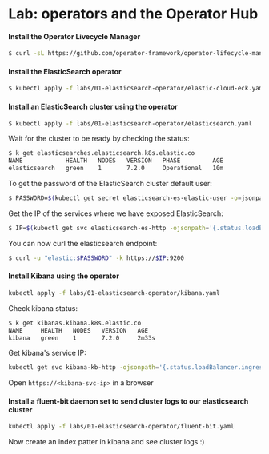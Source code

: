 # Lab: operators and the Operator Hub

#### Install the Operator Livecycle Manager

```bash
$ curl -sL https://github.com/operator-framework/operator-lifecycle-manager/releases/download/0.10.0/install.sh | bash -s 0.10.0
```

#### Install the ElasticSearch operator

```bash
$ kubectl apply -f labs/01-elasticsearch-operator/elastic-cloud-eck.yaml
```

#### Install an ElasticSearch cluster using the operator

```bash
$ kubectl apply -f labs/01-elasticsearch-operator/elasticsearch.yaml
```

Wait for the cluster to be ready by checking the status:

```bash
$ k get elasticsearches.elasticsearch.k8s.elastic.co
NAME            HEALTH   NODES   VERSION   PHASE         AGE
elasticsearch   green    1       7.2.0     Operational   10m
```

To get the password of the ElasticSearch cluster default user:

```bash
$ PASSWORD=$(kubectl get secret elasticsearch-es-elastic-user -o=jsonpath='{.data.elastic}' | base64 --decode)
```

Get the IP of the services where we have exposed ElasticSearch:

```bash
$ IP=$(kubectl get svc elasticsearch-es-http -ojsonpath='{.status.loadBalancer.ingress[0].ip}')
```

You can now curl the elasticsearch endpoint:

```bash
$ curl -u "elastic:$PASSWORD" -k https://$IP:9200
```

#### Install Kibana using the operator

```bash
kubectl apply -f labs/01-elasticsearch-operator/kibana.yaml
```

Check kibana status:

```bash
$ k get kibanas.kibana.k8s.elastic.co
NAME     HEALTH   NODES   VERSION   AGE
kibana   green    1       7.2.0     2m33s
```

Get kibana's service IP:

```bash
kubectl get svc kibana-kb-http -ojsonpath='{.status.loadBalancer.ingress[0].ip}'; echo
```

Open `https://<kibana-svc-ip>` in a browser

#### Install a fluent-bit daemon set to send cluster logs to our elasticsearch cluster

```bash
kubectl apply -f labs/01-elasticsearch-operator/fluent-bit.yaml
```

Now create an index patter in kibana and see cluster logs :)